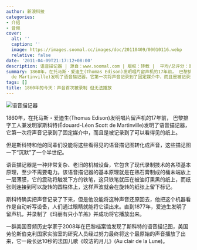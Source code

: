 ```yaml
---
author: 新浪科技
categories:
- 介绍
- 音频
cover:
  alt: ''
  caption: ''
  image: https://images.soomal.cc/images/doc/20110409/00010116.webp
  relative: false
date: '2011-04-09T21:17:12+08:00'
description: 语音描记器 | 源自：www.soomal.com | 版权：转载 |  平均/总评分：09.67/29
summary: 1860年，在托马斯・爱迪生(Thomas Edison)发明唱片留声机的17年前， 巴黎排字工人兼发明家斯科特(Édouard-Léon Scott
  de Martinville)发明了语音描记器，它第一次将声音记录到了固定媒介中，而且是被记录到了可以看得见的纸上。但是斯科特和他的同辈们没能将这些看得见的语音描记图转化成声音，这些描记图一下“沉默”了一个半世纪。
tags: []
title: 1860年的今天：声音首次被录制 但无法播放
---
```


![语音描记器](https://images.soomal.cc/images/doc/20110409/00010116.webp)



1860年，在托马斯・爱迪生(Thomas Edison)发明唱片留声机的17年前， 巴黎排字工人兼发明家斯科特(Édouard-Léon Scott de Martinville)发明了语音描记器，它第一次将声音记录到了固定媒介中，而且是被记录到了可以看得见的纸上。



但是斯科特和他的同辈们没能将这些看得见的语音描记图转化成声音，这些描记图一下“沉默”了一个半世纪。



语音描记器是一种非常复杂、老旧的机械设备，它包含了现代录制技术的各项基本原理，至少不需要电力。该语音描记器的基本原理就是在熟石膏制成的桶末端放上一层薄膜，它的震动将触发下方的铁笔，这只铁笔就压在被油灯熏黑的纸上，而纸张则连接到可以旋转的圆柱体上，这样声波就会在旋转的纸张上留下标记。



斯科特确实把声音记录了下来，但是他没能将这种声音还原回去，他把这个机器看作是自动听写设备，人们通过眼睛就能将它读出来。直到1877年，爱迪生发明了留声机，并录制了《玛丽有只小羊羔》并成功将它播放出来。



一群美国音频历史学家于2008年在巴黎档案馆发现了斯科特的语音描记图，美国劳伦斯伯克利国家实验室的研究人员经过努力最终将这个最原始的声音播放了出来，它一段长达10秒的法国儿歌《皎洁的月儿》(Au clair de la Lune)。